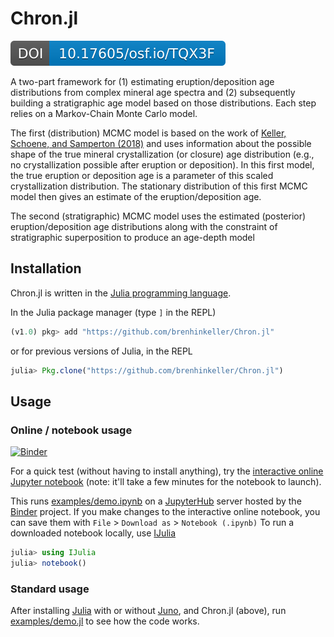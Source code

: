 # Chron.jl

[![DOI](readme_figures/osf.io:TQX3F.svg)](https://doi.org/10.17605/OSF.IO/TQX3F)

A two-part framework for (1) estimating eruption/deposition age distributions from complex mineral age spectra and (2) subsequently building a stratigraphic age model based on those distributions. Each step relies on a Markov-Chain Monte Carlo model.

The first (distribution) MCMC model is based on the work of [Keller, Schoene, and Samperton (2018)]( https://doi.org/10.7185/geochemlet.1826) and uses information about the possible shape of the true mineral crystallization (or closure) age distribution (e.g., no crystallization possible after eruption or deposition). In this first model, the true eruption or deposition age is a parameter of this scaled crystallization distribution. The stationary distribution of this first MCMC model then gives an estimate of the eruption/deposition age.

The second (stratigraphic) MCMC  model uses the estimated (posterior) eruption/deposition age distributions along with the constraint of stratigraphic superposition to produce an age-depth model

## Installation

Chron.jl is written in the [Julia programming language](https://julialang.org/).

In the Julia package manager (type `]` in the REPL)
```Julia
(v1.0) pkg> add "https://github.com/brenhinkeller/Chron.jl"
```
or for previous versions of Julia, in the REPL
```Julia
julia> Pkg.clone("https://github.com/brenhinkeller/Chron.jl")
```

## Usage
### Online / notebook usage
[![Binder](https://mybinder.org/badge.svg)](https://mybinder.org/v2/gh/brenhinkeller/Chron.jl/master?filepath=examples%2Fdemo.ipynb)

For a quick test (without having to install anything), try the [interactive online Jupyter notebook](https://mybinder.org/v2/gh/brenhinkeller/Chron.jl/master?filepath=examples%2Fdemo.ipynb) (note: it'll take a few minutes for the notebook to launch).

This runs [examples/demo.ipynb](examples/demo.ipynb) on a [JupyterHub](https://github.com/jupyterhub/jupyterhub) server hosted by the [Binder](https://mybinder.org) project. If you make changes to the interactive online notebook, you can save them with `File` > `Download as` > `Notebook (.ipynb)` To run a downloaded notebook locally, use [IJulia](https://github.com/JuliaLang/IJulia.jl)

```Julia
julia> using IJulia
julia> notebook()
```

### Standard usage

After installing [Julia](https://julialang.org/downloads/) with or without [Juno](http://junolab.org/), and Chron.jl (above), run [examples/demo.jl](examples/demo.jl) to see how the code works.
